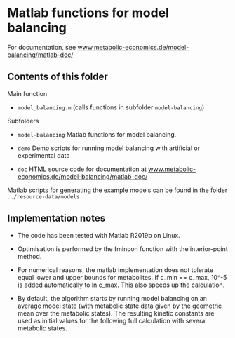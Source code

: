 Matlab functions for model balancing
====================================

For documentation, see www.metabolic-economics.de/model-balancing/matlab-doc/

## Contents of this folder

Main function

* `model_balancing.m` (calls functions in subfolder `model-balancing`)

Subfolders

* `model-balancing` Matlab functions for model balancing. 

* `demo` Demo scripts for running model balancing with artificial or experimental data

* `doc` HTML source code for documentation at www.metabolic-economics.de/model-balancing/matlab-doc/

Matlab scripts for generating the example models can be found in the folder `../resource-data/models`

## Implementation notes

* The code has been tested with Matlab R2019b on Linux.

* Optimisation is performed by the fmincon function with the interior-point method.

* For numerical reasons, the matlab implementation does not tolerate equal lower and upper bounds for metabolites. If c_min == c_max,  10^-5 is added automatically to ln c_max. This also speeds up the calculation.

* By default, the algorithm starts by running model balancing on an average model state (with metabolic state data given by the geometric mean over the metabolic states). The resulting kinetic constants are used as initial values for the following full calculation with several metabolic states.